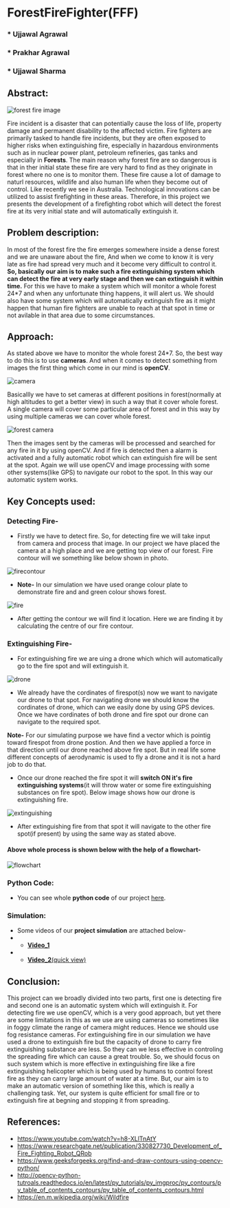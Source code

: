# ForestFireFighter(FFF)

### * Ujjawal Agrawal
### * Prakhar Agrawal
### * Ujjawal Sharma

## Abstract:
![forest fire image](https://github.com/ujjawalece/ForestFireFighter/blob/master/forestfireimg.jpeg)

Fire incident is a disaster that can potentially cause the loss of life, property damage and permanent disability to the affected victim. Fire fighters are primarily tasked to handle fire incidents, but they are often exposed to higher risks when extinguishing fire, especially in hazardous environments such as in nuclear power plant, petroleum refineries, gas tanks and especially in **Forests**. The main reason why forest fire are so dangerous is that in ther initial state these fire are very hard to find as they originate in forest where no one is to monitor them. These fire cause a lot of damage to naturl resources, wildlife and also human life when they become out of control. Like recently we see in Australia. Technological innovations can be utilized to assist firefighting in these areas. Therefore, in this project we presents the development of a firefighting robot which will detect the forest fire at its very initial state and will automatically extinguish it.

## Problem description:

In most of the forest fire the fire emerges somewhere inside a dense forest and we are unaware about the fire, And when we come to know it is very late as fire had spread very much and it become very difficult to control it.
**So, basically our aim is to make such a fire extinguishing system which can detect the fire at very early stage and then we can extinguish it within time.**
For this we have to make a system which will monitor a whole forest 24*7 and when any unfortunate thing happens, it will alert us.
We should also have some system which will automatically extinguish fire as it might happen that human fire fighters are unable to reach at that spot in time or not avilable in that area due to some circumstances.

## Approach:

As stated above we have to monitor the whole forest 24*7. So, the best way to do this is to use **cameras**. And when it comes to detect something from images the first thing which come in our mind is **openCV**.

![camera](https://github.com/ujjawalece/ForestFireFighter/blob/master/WhatsApp%20Image%202020-06-05%20at%209.49.34%20AM.jpeg)


Basicallly we have to set cameras at different positions in forest(normally at high altitudes to get a better view) in such a way that it cover whole forest. A single camera will cover some particular area of forest and in this way by using multiple cameras we can cover whole forest.

![forest camera](https://github.com/ujjawalece/ForestFireFighter/blob/master/WhatsApp%20Image%202020-06-05%20at%209.49.15%20AM.jpeg)

Then the images sent by the cameras will be processed and searched for any fire in it by using openCV. And if fire is detected then a alarm is activated and a fully automatic robot which can extinguish fire will be sent at the spot. Again we will use openCV and image processing with some other systems(like GPS) to navigate our robot to the spot. In this way our automatic system works.

## Key Concepts used:

### Detecting Fire-

* Firstly we have to detect fire. So, for detecting fire we will take input from camera and process that image. In our project we have placed the camera at a high place and we are getting top view of our forest. Fire contour will we something like below shown in photo.

![firecontour](https://github.com/ujjawalece/ForestFireFighter/blob/master/firecontour.jpg)

* **Note-** In our simulation we have used orange colour plate to demonstrate fire and and green colour shows forest.

![fire](https://github.com/ujjawalece/ForestFireFighter/blob/master/Fire.png)

* After getting the contour we will find it location. Here we are finding it by calculating the centre of our fire contour. 

### Extinguishing Fire-

* For extinguishing fire we are uing a drone which which will automatically go to the fire spot and will extinguish it.

![drone](https://github.com/ujjawalece/ForestFireFighter/blob/master/drone.jpeg)

* We already have the cordinates of firespot(s) now we want to navigate our drone to that spot. For navigating drone we should know the cordinates of drone, which can we easily done by using GPS devices. Once we have cordinates of both drone and fire spot our drone can navigate to the required spot.

**Note-** For our simulating purpose we have find a vector which is pointig toward firespot from drone postion. And then we have applied a force in that direction until our drone reached above fire spot. But in real life some different concepts of aerodynamic is used to fly a drone and it is not a hard job to do that.

* Once our drone reached the fire spot it will **switch ON it's fire extinguishing systems**(it will throw water or some fire extinguishing substances on fire spot). Below image shows how our drone is extinguishing fire.

![extinguishing](https://github.com/ujjawalece/ForestFireFighter/blob/master/extinguishing.png)

* After extinguishing fire from that spot it will navigate to the other fire spot(if present) by using the same way as stated above.

#### Above whole process is shown below with the help of a flowchart-

![flowchart](https://github.com/ujjawalece/ForestFireFighter/blob/master/Flow%20chart.png)

### Python Code:

* You can see whole **python code** of our project [here](https://github.com/ujjawalece/ForestFireFighter/blob/master/ForestFireFighter.py).

### Simulation:

* Some videos of our **project simulation** are attached below-
* * [**Video_1**](https://drive.google.com/file/d/1OpFGvZW1gKkTU-g1vixThIy_qL_uqXqy/view?usp=sharing)
* * [**Video_2**(quick view)](https://drive.google.com/file/d/1VcxgkeSNZKo-gBvwXggBNgG123JWE7tn/view?usp=sharing)


## Conclusion:

This project can we broadly divided into two parts, first one is detecting fire and second one is an automatic system which will extinguish it.
For detecting fire we use openCV, which is a very good approach, but yet there are some limitations in this as we use are using cameras so sometimes like in foggy climate the range of camera might reduces. Hence we should use fog resistance cameras.
For extinguishing fire in our simulation we have used a drone to extinguish fire but the capacity of drone to carry fire extinguishing substance are less. So they can we less effective in controling the spreading fire which can cause a great trouble. So, we should focus on such system which is more effective in extinguishing fire like a fire extinguishing helicopter which is being used by humans to control forest fire as they can carry large amount of water at a time. But, our aim is to make an automatic version of something like this, which is really a challenging task.
Yet, our system is quite efficient for small fire or to extinguish fire at begning and stopping it from spreading. 

## References:

* https://www.youtube.com/watch?v=h8-XLlTnAtY
* https://www.researchgate.net/publication/330827730_Development_of_Fire_Fighting_Robot_QRob
* https://www.geeksforgeeks.org/find-and-draw-contours-using-opencv-python/
* http://opencv-python-tutroals.readthedocs.io/en/latest/py_tutorials/py_imgproc/py_contours/py_table_of_contents_contours/py_table_of_contents_contours.html
* https://en.m.wikipedia.org/wiki/Wildfire

